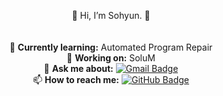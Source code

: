 <div align="center">

🌱 Hi, I’m Sohyun. 🌱  
<br><br>
🌱 **Currently learning:** Automated Program Repair <br>
🔭 **Working on:** SoluM  
💬 **Ask me about:**  [![Gmail Badge](https://img.shields.io/badge/Gmail-d14836?style=flat-square&logo=Gmail&logoColor=white&link=mailto:ksohyun76@solu-m.com)](mailto:ksohyun76@solu-m.com)  
📫 **How to reach me:**  [![GitHub Badge](https://img.shields.io/badge/GitHub-181717?style=flat-square&logo=github&logoColor=white)](https://github.com/sohyun76)  
</div>


<!---
sohyun76/sohyun76 is a ✨ special ✨ repository because its `README.md` (this file) appears on your GitHub profile.
You can click the Preview link to take a look at your changes.
--->

